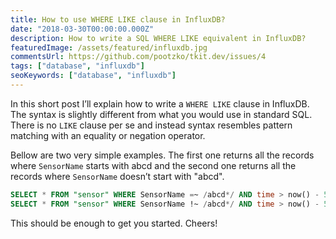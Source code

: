 ```yaml
---
title: How to use WHERE LIKE clause in InfluxDB?
date: "2018-03-30T00:00:00.000Z"
description: How to write a SQL WHERE LIKE equivalent in InfluxDB?
featuredImage: /assets/featured/influxdb.jpg
commentsUrl: https://github.com/pootzko/tkit.dev/issues/4
tags: ["database", "influxdb"]
seoKeywords: ["database", "influxdb"]
---
```


In this short post I’ll explain how to write a `WHERE LIKE` clause in InfluxDB. The syntax is slightly different from what you would use in standard SQL. There is no `LIKE` clause per se and instead syntax resembles pattern matching with an equality or negation operator.

Bellow are two very simple examples. The first one returns all the records where `SensorName` starts with abcd and the second one returns all the records where `SensorName` doesn’t start with "abcd".

```sql
SELECT * FROM "sensor" WHERE SensorName =~ /abcd*/ AND time > now() - 5m
SELECT * FROM "sensor" WHERE SensorName !~ /abcd*/ AND time > now() - 5m
```

This should be enough to get you started. Cheers!

